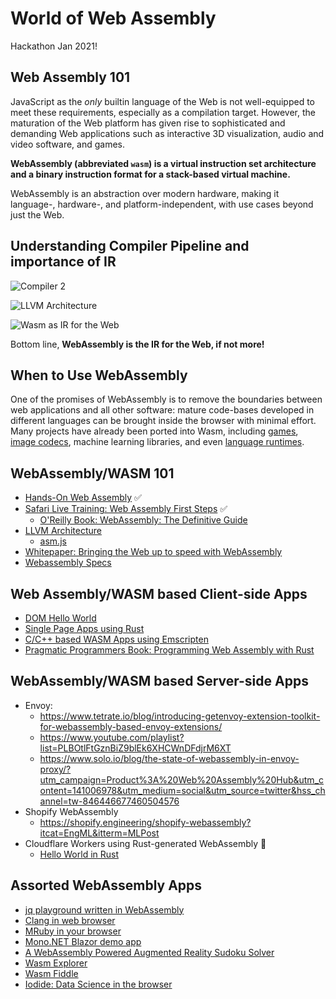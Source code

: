 # World of Web Assembly

Hackathon Jan 2021!

## Web Assembly 101

JavaScript as the _only_ builtin language of the Web is not well-equipped to meet these requirements, especially as a compilation target. However, the maturation of the Web platform has given rise to sophisticated and demanding Web applications such as interactive
3D visualization, audio and video software, and games.

**WebAssembly (abbreviated `wasm`) is a virtual instruction set architecture and a binary instruction format for a stack-based virtual machine.**

WebAssembly is an abstraction over modern hardware, making it language-, hardware-,
and platform-independent, with use cases beyond just the
Web.

## Understanding Compiler Pipeline and importance of IR

![Compiler 2](https://us-east-1-anand-files.s3.amazonaws.com/compiler-visual-1.png)

![LLVM Architecture](https://us-east-1-anand-files.s3.amazonaws.com/llvm-architecture.png)

![Wasm as IR for the Web](https://us-east-1-anand-files.s3.amazonaws.com/wasm-as-ir.png)

Bottom line, **WebAssembly is the IR for the Web, if not more!**

## When to Use WebAssembly

One of the promises of WebAssembly is to remove the boundaries between web applications and all other software: mature code-bases developed in different languages can be brought inside the browser with minimal effort. Many projects have already been ported into Wasm, including [games](http://wasm.continuation-labs.com/d3demo/), [image codecs](https://squoosh.app/), machine learning libraries, and even [language runtimes](https://ruby.dj/).

## WebAssembly/WASM 101

- [Hands-On Web Assembly](https://evilmartians.com/chronicles/hands-on-webassembly-try-the-basics) ✅
- [Safari Live Training: Web Assembly First Steps](https://learning.oreilly.com/live-training/courses/webassembly-first-steps/0636920430827/) ✅
  - [O'Reilly Book: WebAssembly: The Definitive Guide](https://learning.oreilly.com/library/view/webassembly-the-definitive/9781492089834/ch01.html#wasm_tdg:introduction)
- [LLVM Architecture](http://www.aosabook.org/en/llvm.html)
  - [asm.js](http://asmjs.org/)
- [Whitepaper: Bringing the Web up to speed with WebAssembly](https://dl.acm.org/doi/pdf/10.1145/3062341.3062363)
- [Webassembly Specs](https://webassembly.org/specs/)

## Web Assembly/WASM based Client-side Apps

- [DOM Hello World](https://rustwasm.github.io/docs/wasm-bindgen/examples/dom.html#cargotoml)
- [Single Page Apps using Rust](http://www.sheshbabu.com/posts/rust-wasm-yew-single-page-application/)
- [C/C++ based WASM Apps using Emscripten](https://emscripten.org/docs/getting_started/Tutorial.html)
- [Pragmatic Programmers Book: Programming Web Assembly with Rust](https://pragprog.com/titles/khrust/programming-webassembly-with-rust/)

## WebAssembly/WASM based Server-side Apps

- Envoy:
  - https://www.tetrate.io/blog/introducing-getenvoy-extension-toolkit-for-webassembly-based-envoy-extensions/
  - https://www.youtube.com/playlist?list=PLBOtlFtGznBiZ9blEk6XHCWnDFdjrM6XT
  - https://www.solo.io/blog/the-state-of-webassembly-in-envoy-proxy/?utm_campaign=Product%3A%20Web%20Assembly%20Hub&utm_content=141006978&utm_medium=social&utm_source=twitter&hss_channel=tw-846446677460504576
- Shopify WebAssembly
  - https://shopify.engineering/shopify-webassembly?itcat=EngML&itterm=MLPost
- Cloudflare Workers using Rust-generated WebAssembly 🚧
  - [Hello World in Rust](https://developers.cloudflare.com/workers/tutorials/hello-world-rust)

## Assorted WebAssembly Apps

- [jq playground written in WebAssembly](https://www.jqkungfu.com/)
- [Clang in web browser](https://tbfleming.github.io/cib/)
- [MRuby in your browser](https://ruby.dj/)
- [Mono.NET Blazor demo app](https://blazor-demo.github.io/Counter)
- [A WebAssembly Powered Augmented Reality Sudoku Solver](https://blog.scottlogic.com/2020/01/03/webassembly-sudoku-solver.html)
- [Wasm Explorer](http://mbebenita.github.io/WasmExplorer/)
- [Wasm Fiddle](https://wasdk.github.io/WasmFiddle/)
- [Iodide: Data Science in the browser](https://alpha.iodide.io/)
